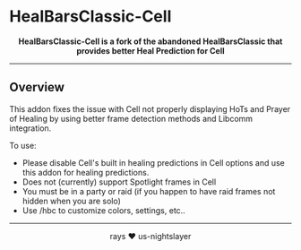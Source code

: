 # HealBarsClassic-Cell

<div align="center">

**HealBarsClassic-Cell is a fork of the abandoned HealBarsClassic that provides better Heal Prediction for Cell**

</div>

---

## Overview

This addon fixes the issue with Cell not properly displaying HoTs and Prayer of Healing by using better frame detection methods and Libcomm integration.

To use:

- Please disable Cell's built in healing predictions in Cell options and use this addon for healing predictions.
- Does not (currently) support Spotlight frames in Cell
- You must be in a party or raid (if you happen to have raid frames not hidden when you are solo)
- Use /hbc to customize colors, settings, etc..


---

<div align="center">

rays ❤️ us-nightslayer
</div>